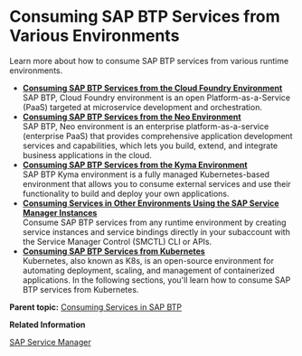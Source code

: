 <!-- loioaa2ba1475dc943498a9d873af074821c -->

# Consuming SAP BTP Services from Various Environments

Learn more about how to consume SAP BTP services from various runtime environments.

-   **[Consuming SAP BTP Services from the Cloud Foundry Environment](consuming-sap-btp-services-from-the-clou-9a3d669.md "SAP BTP, Cloud Foundry
		environment is an open Platform-as-a-Service (PaaS) targeted at microservice development and
		orchestration.")**  
SAP BTP, Cloud Foundry environment is an open Platform-as-a-Service \(PaaS\) targeted at microservice development and orchestration.
-   **[Consuming SAP BTP Services from the Neo Environment](consuming-sap-btp-services-from-the-neo-7cbbbee.md "SAP BTP, Neo environment is an
		enterprise platform-as-a-service (enterprise PaaS) that provides comprehensive application
		development services and capabilities, which lets you build, extend, and integrate business
		applications in the cloud.")**  
SAP BTP, Neo environment is an enterprise platform-as-a-service \(enterprise PaaS\) that provides comprehensive application development services and capabilities, which lets you build, extend, and integrate business applications in the cloud.
-   **[Consuming SAP BTP Services from the Kyma Environment](consuming-sap-btp-services-from-the-kyma-20a8360.md "SAP BTP Kyma
		environment is a fully managed Kubernetes-based environment that allows you to consume
		external services and use their functionality to build and deploy your own
		applications.")**  
SAP BTP Kyma environment is a fully managed Kubernetes-based environment that allows you to consume external services and use their functionality to build and deploy your own applications.
-   **[Consuming Services in Other Environments Using the SAP Service Manager Instances](consuming-services-in-other-environments-0714ac2.md "Consume SAP BTP
		services from any runtime environment by creating service instances and service bindings
		directly in your subaccount with the Service Manager
                                    Control (SMCTL)
		CLI or APIs.")**  
Consume SAP BTP services from any runtime environment by creating service instances and service bindings directly in your subaccount with the Service Manager Control \(SMCTL\) CLI or APIs.
-   **[Consuming SAP BTP Services from Kubernetes](consuming-sap-btp-services-from-kubernet-ba4fd1f.md "Kubernetes, also known as K8s, is an open-source environment for automating deployment,
		scaling, and management of containerized applications. In the following sections, you'll
		learn how to consume SAP BTP services from Kubernetes.")**  
Kubernetes, also known as K8s, is an open-source environment for automating deployment, scaling, and management of containerized applications. In the following sections, you'll learn how to consume SAP BTP services from Kubernetes.

**Parent topic:** [Consuming Services in SAP BTP](../consuming-services-in-sap-btp-f13b6c6.md "To use services in SAP BTP, you creatе a service instance, using either the SAP BTP cockpit, or the command-line tools of your runtime platform, for example, the Cloud Foundry environment Command Line Interface (cf CLI), and create bindings to retrieve access credentials.")

**Related Information**  


[SAP Service Manager](../SAP-Service-Manager/sap-service-manager-3a27b85.md "SAP Service Manager service is the central registry for service brokers and platforms in SAP BTP.")

